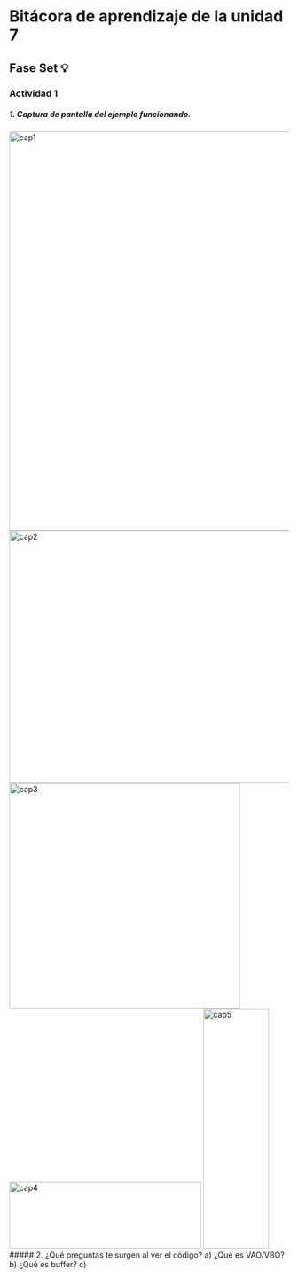 # Bitácora de aprendizaje de la unidad 7
## Fase Set 💡
### Actividad 1
##### 1. Captura de pantalla del ejemplo funcionando.
<img width="580" height="719" alt="cap1" src="https://github.com/user-attachments/assets/3c1c3496-9791-4317-92c1-9b40f143831f" />
<img width="665" height="455" alt="cap2" src="https://github.com/user-attachments/assets/3503b68c-60d5-4f73-a5df-6c8f89cad1f5" />
<img width="416" height="406" alt="cap3" src="https://github.com/user-attachments/assets/e4d57bf0-6305-4647-b7be-fcd053b41156" />
<img width="346" height="120" alt="cap4" src="https://github.com/user-attachments/assets/c40a7448-4765-416a-9e50-e837cb8a4879" />
<img width="118" height="432" alt="cap5" src="https://github.com/user-attachments/assets/2c16d8e5-0a36-40a6-ae38-e1083d51bfcb" />
##### 2. ¿Qué preguntas te surgen al ver el código?
a) ¿Qué es VAO/VBO?
b) ¿Qué es buffer?
c) 

